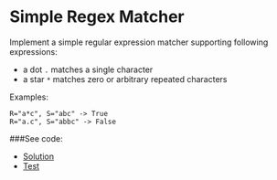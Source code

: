 # Simple Regex Matcher 

Implement a simple regular expression matcher supporting following expressions:
 - a dot `.` matches a single character
 - a star `*` matches zero or arbitrary repeated characters

Examples:
```
R="a*c", S="abc" -> True
R="a.c", S="abbc" -> False
```

###See code:
- [Solution](./__init__.py)
- [Test](./test.py)
